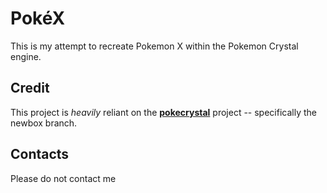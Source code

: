 # PokéX

This is my attempt to recreate Pokemon X within the Pokemon Crystal engine.


## Credit
This project is *heavily* reliant on the [**pokecrystal**](https://github.com/pret/pokecrystal) project -- specifically the newbox branch.

## Contacts
Please do not contact me
